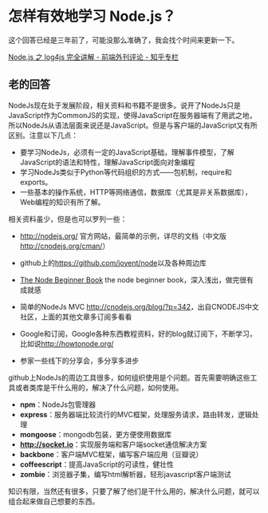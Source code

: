 # 怎样有效地学习 Node.js？

这个回答已经是三年前了，可能没那么准确了，我会找个时间来更新一下。  

[Node.js 之 log4js 完全讲解 - 前端外刊评论 - 知乎专栏](https://zhuanlan.zhihu.com/p/22110802?refer=FrontendMagazine)  

老的回答  
-------------------------------------------------------------------------------------------------------------  
NodeJs现在处于发展阶段，相关资料和书籍不是很多。说开了NodeJs只是JavaScript作为CommonJS的实现，使得JavaScript在服务器端有了用武之地，所以NodeJs从语法层面来说还是JavaScript。但是与客户端的JavaScript又有所区别。注意以下几点：  

*   要学习NodeJs，必须有一定的JavaScript基础，理解事件模型，了解JavaScript的语法和特性，理解JavaScript面向对象编程
*   学习NodeJs类似于Python等代码组织的方式——包机制，require和exports。
*   一些基本的操作系统，HTTP等网络通信，数据库（尤其是非关系数据库），Web编程的知识有所了解。

相关资料虽少，但是也可以罗列一些：  

*   [<span>http://</span><span>nodejs.org/</span><span></span>](http://nodejs.org/) 官方网站，最简单的示例，详尽的文档（中文版[<span>http://</span><span>cnodejs.org/cman/</span><span></span>](http://cnodejs.org/cman/)）  

*   github上的[<span>https://</span><span>github.com/joyent/node</span><span></span>](https://github.com/joyent/node)以及各种周边库
*   [The Node Beginner Book](http://nodebeginner.org/index.html) the node beginner book，深入浅出，做完很有成就感
*   简单的NodeJs MVC [<span>http://</span><span>cnodejs.org/blog/?</span><span>p=342</span><span></span>](http://cnodejs.org/blog/?p=342)，出自CNODEJS中文社区，上面的其他文章多订阅多看看
*   Google和订阅，Google各种东西教程资料，好的blog就订阅下，不断学习，比如说[<span>http://</span><span>howtonode.org/</span><span></span>](http://howtonode.org/)
*   参家一些线下的分享会，多分享多进步

github上NodeJs的周边工具很多，如何组织使用是个问题。首先需要明确这些工具或者类库是干什么用的，解决了什么问题，如何使用。  

*   **npm**：NodeJs包管理器
*   **express**：服务器端比较流行的MVC框架，处理服务请求，路由转发，逻辑处理
*   **mongoose**：mongodb包装，更方便使用数据库
*   **[<span>http://</span><span>socket.io</span><span></span>](http://socket.io)**：实现服务端和客户端socket通信解决方案
*   **backbone**：客户端MVC框架，编写客户端应用（豆瓣说）
*   **coffeescript**：提高JavaScript的可读性，健壮性
*   **zombie**：浏览器子集，编写html解析器，轻形javascript客户端测试

知识有限，当然还有很多，只要了解了他们是干什么用的，解决什么问题，就可以组合起来做自己想要的东西。